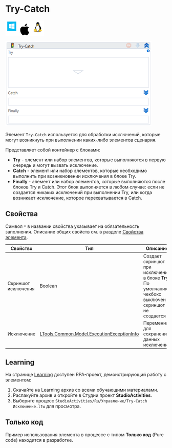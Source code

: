 # Try-Catch

![](<../../../.gitbook/assets/image (100) (1) (1) (1) (1) (1) (1) (1) (1) (46).png>)

![](<../../../.gitbook/assets/image (53).png>)

Элемент `Try-Catch` используется для обработки исключений, которые могут возникнуть при выполнении каких-либо элементов сценария. 

Представляет собой контейнер с блоками:
* **Try** - элемент или набор элементов, которые выполняются в первую очередь и могут вызвать исключение.
* **Catch** - элемент или набор элементов, которые необходимо выполнить при возникновении исключения в блоке Try.
* **Finally** - элемент или набор элементов, которые выполняются после блоков Try и Catch. Этот блок выполняется в любом случае: если не создается никаких исключений при выполнении Try, или когда возникает исключение, которое перехватывается в Catch.


## Свойства
Символ `*` в названии свойства указывает на обязательность заполнения. Описание общих свойств см. в разделе [Свойства элемента](https://docs.primo-rpa.ru/primo-rpa/primo-studio/process/elements#svoistva-elementa).

| Свойство            | Тип                                                                               | Описание                                    |
| ------------------- | --------------------------------------------------------------------------------- | ------------------------------------------- |
| Скриншот исключения | Boolean                                                                           | Создает скриншот при исключении в блоке **Try**. По умолчанию чекбокс выключен - скриншот не создается |
| Исключение          | [LTools.Common.Model.ExecutionExceptionInfo](https://docs.primo-rpa.ru/primo-rpa/g_elements/el_basic/els_logic/datatypes/executionexceptioninfo) | Переменная для сохранения данных исключения |


## Learning 

На странице [Learning](https://github.com/PrimoRPA/Learning) доступен RPA-проект, демонстрирующий работу с элементом:

1. Скачайте на Learning архив со всеми обучающими материалами.
2. Распакуйте архив и откройте в Студии проект **StudioActivities**.
3. Выберите процесс `StudioActivities/Ru/Управление/Try-Catch Исключение.ltw` для просмотра.

## Только код

Пример использования элемента в процессе с типом **Только код** (Pure code) находится в разработке.
